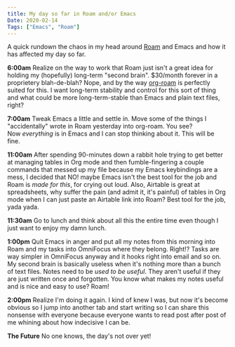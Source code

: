 ```yaml
---
title: My day so far in Roam and/or Emacs
Date: 2020-02-14
Tags: ["Emacs", "Roam"]
---
```



A quick rundown the chaos in my head around [Roam](https://roamresearch.com/) and Emacs and how it has affected my day so far.

**6:00am** Realize on the way to work that Roam just isn't a great idea for holding my (hopefully) long-term "second brain". $30/month forever in a proprietery blah-de-blah? Nope, and by the way [org-roam](https://github.com/jethrokuan/org-roam) is perfectly suited for this. I want long-term stability and control for this sort of thing and what could be more long-term-stable than Emacs and plain text files, right?

**7:00am** Tweak Emacs a little and settle in. Move some of the things I "accidentally" wrote in Roam yesterday into org-roam. You see? Now _everything_ is in Emacs and I can stop thinking about it. This will be fine.

**11:00am** After spending 90-minutes down a rabbit hole trying to get better at managing tables in Org mode and then fumble-fingering a couple commands that messed up my file because my Emacs keybindings are a mess, I decided that NO! maybe Emacs isn't the best tool for the job and Roam is _made for this_, for crying out loud. Also, Airtable is great at spreadsheets, why suffer the pain (and admit it, it's painful) of tables in Org mode when I can just paste an Airtable link into Roam? Best tool for the job, yada yada.

**11:30am** Go to lunch and think about all this the entire time even though I just want to enjoy my damn lunch.

**1:00pm** Quit Emacs in anger and put all my notes from this morning into Roam and my tasks into OmniFocus where they belong. Right!? Tasks are way simpler in OmniFocus anyway and it hooks right into email and so on. My second brain is basically useless when it's nothing more than a bunch of text files. Notes need to be _used to be useful_. They aren't useful if they are just written once and forgotten. You know what makes my notes useful and is nice and easy to use? Roam!

**2:00pm** Realize I'm doing it again. I kind of knew I was, but now it's become obvious so I jump into another tab and start writing so I can share this nonsense with everyone because everyone wants to read post after post of me whining about how indecisive I can be.

**The Future** No one knows, the day's not over yet!
